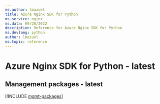 ```yaml
---
ms.author: lmazuel
title: Azure Nginx SDK for Python
ms.service: nginx
ms.data: 09/28/2022
description: Reference for Azure Nginx SDK for Python
ms.devlang: python
author: lmazuel
ms.topic: reference
---
```

# Azure Nginx SDK for Python - latest

## Management packages - latest
[!INCLUDE [mgmt-packages](nginx-mgmt-index.md)]